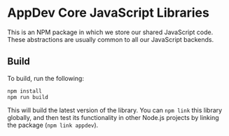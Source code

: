 # AppDev Core JavaScript Libraries

This is an NPM package in which we store our shared JavaScript code. These abstractions are usually common to all our JavaScript backends.

## Build

To build, run the following:

```
npm install
npm run build
```

This will build the latest version of the library. You can `npm link` this library globally, and then test its functionality in other Node.js projects by linking the package (`npm link appdev`).
